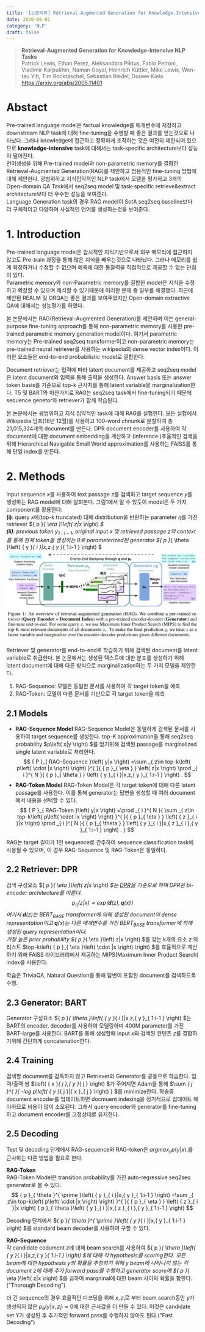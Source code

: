 ```yaml
---
title: '[논문리뷰] Retrieval-Augmented Generation for Knowledge-Intensive NLP Tasks'
date: 2020-06-01
category: 'NLP'
draft: false
---
```


> **Retrieval-Augmented Generation for Knowledge-Intensive NLP Tasks**  
Patrick Lewis, Ethan Perez, Aleksandara Piktus, Fabio Petroni, Vladimir Karpukhin, Naman Goyal, Heinrich Küttler, Mike Lewis, Wen-tau Yih, Tim Rocktäschel, Sebastian Riedel, Douwe Kiela  
https://arxiv.org/abs/2005.11401

# Abstact
Pre-trained language model은 factual knowledge를 매개변수에 저장하고 downstream NLP task에 대해 fine-tuning을 수행할 때 좋은 결과를 얻는것으로 나타났다. 그러나 knowledge에 접근하고 정확하게 조작하는 것은 여전히 제한되어 있으므로 **knowledge-intensive** task에 대해서는 task-specific architecture보다 성능이 떨어진다.  
언어생성을 위해 Pre-trained model과 non-parametric memory를 결합한 Retrieval-Augmented Generation(RAG)를 제안하고 범용적인 fine-tuning 방법에 대해 제안한다. 광범위하고 지식집약적인 NLP task에서 모델을 평가하고 3개의 Open-domain QA Task에서 seq2seq model 및 task-specific retrieve&extract architecture보다 더 우수한 성능을 보여준다.  
Language Generation task의 경우 RAG model이 SotA seq2seq baseline보다 더 구체적이고 다양하며 사실적인 언어를 생성하는것을 보여준다.

# 1. Introduction
Pre-trained language model은 암시적인 지식기반으로서 외부 메모리에 접근하지 않고도 Pre-train 과정을 통해 많은 지식을 배우는것으로 나타났다.
그러나 메모리를 쉽게 확장하거나 수정할 수 없으며 예측에 대한 통찰력을 직접적으로 제공할 수 없는 단점이 있다.  
Parametric memory와 non-Parametric memory를 결합한 model은 지식을 수정하고 확장할 수 있으며 해석할 수 있기때문에 이러한 문제 중 일부를 해결했다.
최근에 제안된 REALM 및 ORQA는 좋은 결과를 보여주었지만 Open-domain extractive QA에 대해서는 성능평가를 하였다.

본 논문에서는 RAG(Retrieval-Augmented Generation)를 제안하며 이는 general-purpose fine-tuning approach를 통해 non-parametric memory를 사용한 pre-trained parametric memory generation model이다.
여기서 parametric memory는 Pre-trained seq2seq transformer이고 non-parametric memory는 pre-trained neural retriever를 사용하는 wikipedia의 dense vector index이다.
이러한 요소들은 end-to-end probabilistic model로 결합한다.

Document retriever는 입력에 따라 latent document를 제공하고 seq2seq model은 latent document와 입력을 통해 출력을 생성한다.
Answer basis 또는 answer token basis를 기준으로 top-k 근사치를 통해 latent variable을 marginalization한다.
T5 및 BART와 마찬가지로 RAG는 seq2seq task에서 fine-tuning되기 때문에 sequence genetor와 retriever가 함께 학습된다.

본 논문에서는 광범위하고 지식 집약적인 task에 대해 RAG를 실험한다.
모든 실험에서 Wikipedia 덤프(18년 12월)를 사용하고 100-word chnunk로 분할하여 총 21,015,324개의 document를 만든다.
DPR document encoder를 사용하여 각 document에 대한 document embedding을 계산하고 (inference:)효율적인 검색을 위해 Hierarchical Navigable Small World approximation를 사용하는 FAISS를 통해 단일 index를 만든다.

# 2. Methods
Input sequence $x$를 사용하여 text passage $z$를 검색하고 target
sequence $y$를 생성하는 RAG model에 대해 살펴본다. 그림1에서 알 수
있듯이 model은 두 가지 component를 황용한다:  
**(i)**: query $x$에(top-k truncated) 대해 distribution을 반환하는
parameter $\eta$를 가진 retriever ${ p }_{ \eta }\left( z|x \right) $  
**(ii)**: previous token ${ y }_{ 1:i-1 }$, original input $x$ 및
retrieved passage $z$의 context를 통해 현재 token을 생성하는 $\theta$로
parameterized된 generator ${ p }_{ \theta }\left( { y }_{ i }|x,z,{ y
}_{ 1:i-1 } \right) $  
![fig1](./img/rag/fig1.png)

Retriever 및 generator를 end-to-end로 학습하기 위해 검색된 document를 latent variable로 취급한다.
본 논문에서는 생성된 텍스트에 대한 분포를 생성하기 위해 latent document에 대해 다른 방식으로 marginalization하는 두 가지 모델을 제안한다.
1. RAG-Sequence: 모델은 동일한 문서를 사용하여 각 target token을 예측
2. RAG-Token: 모델이 다른 문서를 기반으로 각 target token을 예측


## 2.1 Models
* **RAG-Sequence Model**
RAG-Sequence Model은 동일하게 검색된 문서를 사용하여 target sequence를 생성한다.
top-K approximation을 통해 seq2seq probability $p\left( x|y \right) $를 얻기위해 검색된 passage를 marginalized single latent variable로 처리한다.  
$$
{ P }_{ RAG-Sequence }\left( y|x \right) =\sum _{ z\in top-k\left( p\left( \cdot |x \right)  \right)  }^{  }{ { p }_{ \eta  } } \left( z|x \right) \prod _{ i }^{ N }{ { p }_{ \theta  } } \left( { y }_{ i }|x,z,{ y }_{ 1:i-1 } \right) .
$$
* **RAG-Token Model**
RAG-Token Model은 각 target token에 대해 다른 latent passage를 사용한다.
이를 통해 generator는 답변을 생성할 때 여러 document에서 내용을 선택할 수 있다.
$$
{ P }_{ RAG-Token }\left( y|x \right) =\prod _{ i }^{ N }{ \sum _{ z\in top-k\left( p\left( \cdot |x \right)  \right)  }^{  }{ { p }_{ \eta  } } \left( { z }_{ i }|x \right) \prod _{ i }^{ N }{ { p }_{ \theta  } } \left( { y }_{ i }|x,{ z }_{ i },{ y }_{ 1:i-1 } \right) . }
$$

RAG는 target 길이가 1인 sequence로 간주하여 sequence classification task에 사용될 수 있으며, 이 경우 RAG-Sequence 및 RAG-Token은 동일하다.


## 2.2 Retriever: DPR
검색 구성요소 ${ p }_{ \eta  }\left( z|x \right) $는 [DPR](https://arxiv.org/abs/2004.04906)을 기준으로 하며 DPR은 bi-encoder architecture를 따른다.
$$
{ p }_{ \eta  }\left( z|x \right) \propto exp\left< \mathbf{d}\left( z \right) ,\mathbf{q}\left( x \right)  \right>
$$
여기서 $\mathbf{d}\left( z \right)$는 ${BERT}_{BASE}$ transformer에 의해 생성된 document의 dense representation이고 $\mathbf{q}\left( x \right)$는 다른 매개변수를 가진 ${BERT}_{BASE}$ transformer에 의해 생성된 query representation이다.  
가장 높은 prior probability ${ p }_{ \eta  }\left( z|x \right) $를 갖는 k개의 요소 $z$ 의 리스트 $top-k\left( { p }_{ \eta  }\left( \cdot |x \right)  \right) $를 효율적으로 계산하기 위해 FAISS 라이브러리에서 제공하는 MIPS(Maximum Inner Product Search) index를 사용한다.

학습은 TriviaQA, Natural Question를 통해 답변이 포함된 document를 검색하도록 수행.


## 2.3 Generator: BART
Generator 구성요소 ${ p }_{ \theta  }\left( { y }_{ i }|x,z,{ y }_{ 1:i-1 } \right) $는 BART의 encoder, decoder를 사용하여 모델링하며 400M parameter를 가진 BART-large를 사용한다.
BART를 통해 생성할때 input $x$와 검색된 컨텐츠 $z$를 결합하기위해 간단하게 concatenation한다.


## 2.4 Training
검색할 document를 감독하지 않고 Retriever와 Generator를 공동으로 학습한다.
입력/출력 쌍 $\left( { x }_{ j },{ y }_{ j } \right) $가 주어지면 Adam을 통해 $\sum _{ j }^{  }{ -log p\left( { y }_{ j }|{ x }_{ j } \right)  } $를 minimize한다.
학습중 document encoder를 업데이트하면 docmuent indexing을 정기적으로 업데이트 해야하므로 비용이 많이 소모된다. 그래서 query encoder와 generator를 fine-tuning하고 document encoder를 고정상태로 유지한다.

## 2.5 Decoding
Test 및 decoding 단계에서 RAG-sequence와 RAG-token은 ${ argmax }_{ y }p\left( y|x \right) .$를 근사하는 다른 방법을 필요로 한다.

**RAG-Token**  
RAG-Token Model은 transition probability를 가진 auto-regressive seq2seq
generator로 볼 수 있다.  
$$ { p }_{ \theta }^{ \prime }\left( { y }_{ i }|x,{ y }_{ 1:i-1 }
\right) =\sum _{ z\in top-k\left( p\left( \cdot |x \right) \right) }^{
}{ { p }_{ \eta } } \left( { z }_{ i }|x \right) { p }_{ \theta }\left(
{ y }_{ i }|x,{ z }_{ i },{ y }_{ 1:i-1 } \right) $$

Decoding 단계에서 ${ p }_{ \theta  }^{ \prime  }\left( { y }_{ i }|x,{ y }_{ 1:i-1 } \right) $를 standard beam decoder를 사용하여 구할 수 있다.

**RAG-Sequence**  
각 candidate codument $z$에 대해 beam search를 사용하여 ${ p }_{ \theta
}\left( { y }_{ i }|x,z,{ y }_{ 1:i-1 } \right) $에 대해 각 hypothesis를
scoring한다. 모든 beam에 대한 hypothesis $y$의 확률을 추정하기 위해 $y$
beam에 나타나지 않는 각 document $z$에 대해 추가 forward pass를 수행하고
generator score에 ${ p }_{ \eta }\left( z|x \right) $를 곱하여
margninal에 대한 beam 사이의 확률을 합한다. ("Thorough Decoding")

더 긴 sequence의 경우 효율적인 디코딩을 위해 $x,{ z }_{ i }$로 부터 beam search동안 $y$가 생성되지 않은 ${ p }_{ \theta  }\left( y|x,{z}_{i}\right) \approx 0$에 대한 근사값을 더 만들 수 있다.
이것은 candidate set $Y$가 생성된 후 추가적인 forward pass를 수행하지 않아도 된다.("Fast Decoding")


